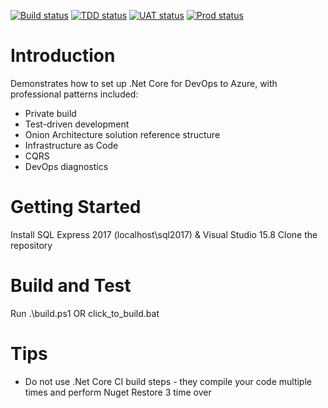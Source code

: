 [![Build status](https://dev.azure.com/clearmeasurelabs/DevOps-Architecture-Pro-Sample/_apis/build/status/Onion-DevOps-Architecture-CI)](https://dev.azure.com/clearmeasurelabs/DevOps-Architecture-Pro-Sample/_build/latest?definitionId=7)
[![TDD status](https://dev.azure.com/clearmeasurelabs/DevOps-Architecture-Pro-Sample/_release?view=all&definitionId=1)](https://vsrm.dev.azure.com/clearmeasurelabs/_apis/public/Release/badge/801ebfd3-bd0a-4c92-8080-1b73805b58d1/1/1)
[![UAT status](https://dev.azure.com/clearmeasurelabs/DevOps-Architecture-Pro-Sample/_release?view=all&definitionId=1)](https://vsrm.dev.azure.com/clearmeasurelabs/_apis/public/Release/badge/801ebfd3-bd0a-4c92-8080-1b73805b58d1/1/2)
[![Prod status](https://dev.azure.com/clearmeasurelabs/DevOps-Architecture-Pro-Sample/_release?view=all&definitionId=1)](https://vsrm.dev.azure.com/clearmeasurelabs/_apis/public/Release/badge/801ebfd3-bd0a-4c92-8080-1b73805b58d1/1/3)

# Introduction 
Demonstrates how to set up .Net Core for DevOps to Azure, with professional patterns included:
 * Private build
 * Test-driven development
 * Onion Architecture solution reference structure
 * Infrastructure as Code
 * CQRS
 * DevOps diagnostics
# Getting Started
Install SQL Express 2017 (localhost\sql2017) & Visual Studio 15.8
Clone the repository

# Build and Test
Run .\build.ps1 OR click_to_build.bat

# Tips
- Do not use .Net Core CI build steps - they compile your code multiple times and perform Nuget Restore 3 time over
